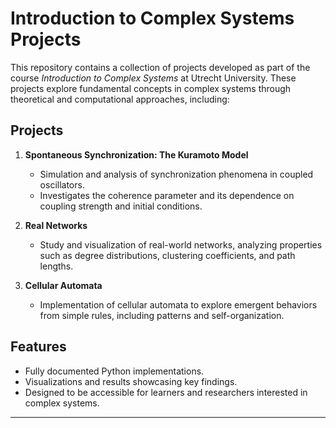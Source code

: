 # Introduction to Complex Systems Projects

This repository contains a collection of projects developed as part of the course *Introduction to Complex Systems* at Utrecht University. These projects explore fundamental concepts in complex systems through theoretical and computational approaches, including:

## Projects

1. **Spontaneous Synchronization: The Kuramoto Model**  
   - Simulation and analysis of synchronization phenomena in coupled oscillators.  
   - Investigates the coherence parameter and its dependence on coupling strength and initial conditions.

2. **Real Networks**  
   - Study and visualization of real-world networks, analyzing properties such as degree distributions, clustering coefficients, and path lengths.

3. **Cellular Automata**  
   - Implementation of cellular automata to explore emergent behaviors from simple rules, including patterns and self-organization.

## Features
- Fully documented Python implementations.
- Visualizations and results showcasing key findings.
- Designed to be accessible for learners and researchers interested in complex systems.

---
